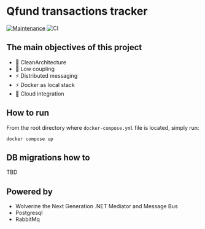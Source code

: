 # Qfund transactions tracker

[![Maintenance](https://img.shields.io/badge/Maintained%3F-yes-green.svg)](https://GitHub.com/Naereen/StrapDown.js/graphs/commit-activity)
![CI](https://github.com/dtarczynski/Qfund/actions/workflows/dotnet.yml/badge.svg)

## The main objectives of this project

- 🔭 CleanArchitecture
- 🤔 Low coupling
- ⚡ Distributed messaging
- ⚡ Docker as local stack
- 💬 Cloud integration

## How to run

From the root directory where `docker-compose.yml` file is located, simply run:

```
docker compose up
```
## DB migrations how to
TBD

## Powered by
- Wolverine the Next Generation .NET Mediator and Message Bus
- Postgresql
- RabbitMq
